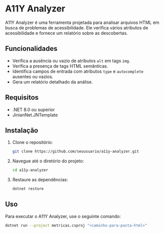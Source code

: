 # A11Y Analyzer

A11Y Analyzer é uma ferramenta projetada para analisar arquivos HTML em busca de problemas de acessibilidade. Ele verifica vários atributos de acessibilidade e fornece um relatório sobre as descobertas.

## Funcionalidades

- Verifica a ausência ou vazio de atributos `alt` em tags `img`.
- Verifica a presença de tags HTML semânticas.
- Identifica campos de entrada com atributos `type` e `autocomplete` ausentes ou vazios.
- Gera um relatório detalhado da análise.

## Requisitos

- .NET 8.0 ou superior
- JinianNet.JNTemplate

## Instalação

1. Clone o repositório:
    ```sh
    git clone https://github.com/seuusuario/a11y-analyzer.git
    ```
2. Navegue até o diretório do projeto:
    ```sh
    cd a11y-analyzer
    ```
3. Restaure as dependências:
    ```sh
    dotnet restore
    ```

## Uso

Para executar o A11Y Analyzer, use o seguinte comando:

```sh
dotnet run --project metricas.csproj "<caminho-para-pasta-html>"